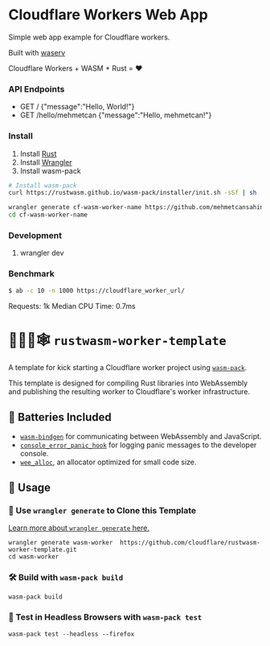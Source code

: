# Cloudflare Workers Web App

Simple web app example for Cloudflare workers.

Built with [waserv](https://github.com/mehmetcansahin/waserv)

Cloudflare Workers + WASM + Rust = :heart:

### API Endpoints

- GET /
  {"message":"Hello, World!"}
- GET /hello/mehmetcan
  {"message":"Hello, mehmetcan!"}

### Install

1. Install [Rust](https://www.rust-lang.org/learn/get-started)
2. Install [Wrangler](https://developers.cloudflare.com/workers/tooling/wrangler/install)
3. Install wasm-pack

```bash
# Install wasm-pack
curl https://rustwasm.github.io/wasm-pack/installer/init.sh -sSf | sh
```

```bash
wrangler generate cf-wasm-worker-name https://github.com/mehmetcansahin/cf-workers-web-app.git
cd cf-wasm-worker-name
```

### Development

1. wrangler dev

### Benchmark

```bash
$ ab -c 10 -n 1000 https://cloudflare_worker_url/
```

Requests: 1k
Median CPU Time: 0.7ms

# 👷‍♀️🦀🕸️ `rustwasm-worker-template`

A template for kick starting a Cloudflare worker project using
[`wasm-pack`](https://github.com/rustwasm/wasm-pack).

This template is designed for compiling Rust libraries into WebAssembly and
publishing the resulting worker to Cloudflare's worker infrastructure.

## 🔋 Batteries Included

- [`wasm-bindgen`](https://github.com/rustwasm/wasm-bindgen) for communicating
  between WebAssembly and JavaScript.
- [`console_error_panic_hook`](https://github.com/rustwasm/console_error_panic_hook)
  for logging panic messages to the developer console.
- [`wee_alloc`](https://github.com/rustwasm/wee_alloc), an allocator optimized
  for small code size.

## 🚴 Usage

### 🐑 Use `wrangler generate` to Clone this Template

[Learn more about `wrangler generate` here.](https://github.com/cloudflare/wrangler)

```
wrangler generate wasm-worker  https://github.com/cloudflare/rustwasm-worker-template.git
cd wasm-worker
```

### 🛠️ Build with `wasm-pack build`

```
wasm-pack build
```

### 🔬 Test in Headless Browsers with `wasm-pack test`

```
wasm-pack test --headless --firefox
```
